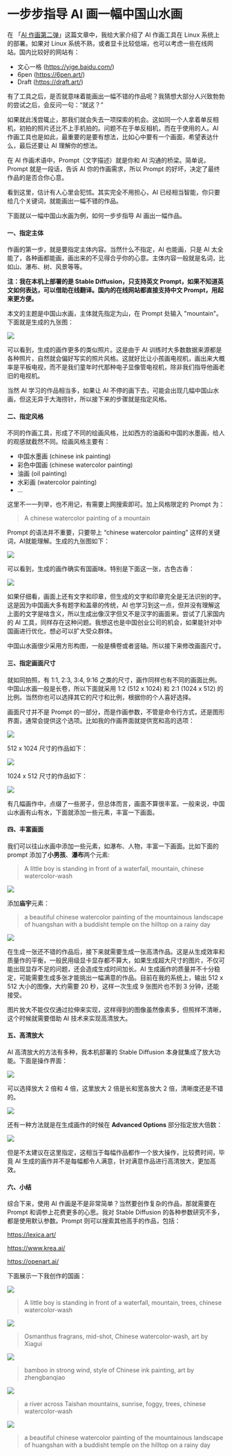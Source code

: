 # 一步步指导 AI 画一幅中国山水画

在 「[AI 作画第二弹](https://mp.weixin.qq.com/s/BId5ssoAOfPMYgU6A87eEA)」这篇文章中，我给大家介绍了 AI 作画工具在 Linux 系统上的部署。如果对 Linux 系统不熟，或者显卡比较低端，也可以考虑一些在线网站。国内比较好的网站有：

* 文心一格 (https://yige.baidu.com/)
* 6pen (https://6pen.art/)
* Draft (https://draft.art/)

有了工具之后，是否就意味着能画出一幅不错的作品呢？我猜想大部分人兴致勃勃的尝试之后，会反问一句：“就这？”

如果就此浅尝辄止，那我们就会失去一项探索的机会。这如同一个人拿着单反相机，初拍的照片还比不上手机拍的。问题不在于单反相机，而在于使用的人。AI 作画工具也是如此，最重要的是要有想法，比如心中要有一个画面，希望表达什么，最后还要让 AI 理解你的想法。

在 AI 作画术语中，Prompt（文字描述）就是你和 AI 沟通的桥梁。简单说，Prompt 就是一段话，告诉 AI 你的作画需求，所以 Prompt 的好坏，决定了最终作品的是否合你心意。

看到这里，估计有人心里会犯怵。其实完全不用担心，AI 已经相当智能，你只要给几个关键词，就能画出一幅不错的作品。

下面就以一幅中国山水画为例，如何一步步指导 AI 画出一幅作品。

#### 一、指定主体

作画的第一步，就是要指定主体内容。当然什么不指定，AI 也能画，只是 AI 太全能了，各种画都能画，画出来的不见得合乎你的心意。主体内容一般就是名词，比如山、瀑布、树、风景等等。

**注：我在本机上部署的是 Stable Diffusion，只支持英文 Prompt，如果不知道英文如何表达，可以借助在线翻译。国内的在线网站都直接支持中文 Prompt，用起来更方便。**

本文的主题是中国山水画，主体就先指定为山，在 Prompt 处输入 "mountain"。下面就是生成的九张图：

![](https://raw.githubusercontent.com/mogoweb/mywritings/master/book_wechat/202210/images/sd_prompts_guide_01.png)

可以看到，生成的画作更多的类似照片。这是由于 AI 训练时大多数数据来源都是各种照片，自然就会偏好写实的照片风格。这就好比让小孩画电视机，画出来大概率是平板电视，而不是我们童年时代那种电子显像管电视机，除非我们指导他画老旧的电视机。

当然 AI 学习的作品相当多，如果让 AI 不停的画下去，可能会出现几幅中国山水画，但这无异于大海捞针，所以接下来的步骤就是指定风格。

#### 二、指定风格

不同的作画工具，形成了不同的绘画风格，比如西方的油画和中国的水墨画，给人的观感就截然不同。绘画风格主要有：

* 中国水墨画 (chinese ink painting)
* 彩色中国画 (chinese watercolor painting)
* 油画 (oil painting)
* 水彩画 (watercolor painting)
* ...

这里不一一列举，也不用记，有需要上网搜索即可。加上风格限定的 Prompt 为：

> A chinese watercolor painting of a mountain

Prompt 的语法并不重要，只要带上 “chinese watercolor painting” 这样的关键词，AI就能理解。生成的九张图如下：

![](https://raw.githubusercontent.com/mogoweb/mywritings/master/book_wechat/202210/images/sd_prompts_guide_02.png)

可以看到，生成的画作确实有国画味。特别是下面这一张，古色古香：

![](https://raw.githubusercontent.com/mogoweb/mywritings/master/book_wechat/202210/images/sd_prompts_guide_03.png)

如果仔细看，画面上还有文字和印章，但生成的文字和印章完全是无法识别的字。这是因为中国画大多有题字和盖章的传统，AI 也学习到这一点，但并没有理解这上面的文字是啥含义，所以生成出像汉字但又不是汉字的画面来。尝试了几家国内的 AI 工具，同样存在这种问题。我想这也是中国创业公司的机会，如果能针对中国画进行优化，想必可以扩大受众群体。

中国山水画很少采用方形构图，一般是横卷或者竖轴。所以接下来修改画面尺寸。

#### 三、指定画面尺寸

就如同拍照，有 1:1, 2:3, 3:4, 9:16 之类的尺寸，画作同样也有不同的画面比例。中国山水画一般是长卷，所以下面就采用 1:2 (512 x 1024) 和 2:1 (1024 x 512) 的比例。当然你也可以选择其它的尺寸和比例，根据你的个人喜好选择。

画面尺寸并不是 Prompt 的一部分，而是作画参数，不管是命令行方式，还是图形界面，通常会提供这个选项。比如我的作画界面就提供宽和高的选项：

![](https://raw.githubusercontent.com/mogoweb/mywritings/master/book_wechat/202210/images/sd_prompts_guide_04.png)

512 x 1024 尺寸的作品如下：

![](https://raw.githubusercontent.com/mogoweb/mywritings/master/book_wechat/202210/images/sd_prompts_guide_05.png)

1024 x 512 尺寸的作品如下：

![](https://raw.githubusercontent.com/mogoweb/mywritings/master/book_wechat/202210/images/sd_prompts_guide_06.png)

有几幅画作中，点缀了一些房子，但总体而言，画面不算很丰富。一般来说，中国山水画有山有水，下面就添加一些元素，丰富一下画面。

#### 四、丰富画面

我们可以往山水画中添加一些元素，如瀑布、人物，丰富一下画面。比如下面的 prompt 添加了**小男孩**、**瀑布**两个元素:

> A little boy is standing in front of a waterfall, mountain, chinese watercolor-wash

![](https://raw.githubusercontent.com/mogoweb/mywritings/master/book_wechat/202210/images/sd_prompts_guide_07.png)

添加**庙宇**元素：

> a beautiful chinese watercolor painting of the mountainous landscape of huangshan with a buddisht temple on the hilltop on a rainy day

![](https://raw.githubusercontent.com/mogoweb/mywritings/master/book_wechat/202210/images/sd_prompts_guide_08.png)

在生成一张还不错的作品后，接下来就需要生成一张高清作品。这是从生成效率和质量作的平衡，一般民用级显卡显存都不算大，如果生成超大尺寸的图片，不仅可能出现显存不足的问题，还会造成生成时间加长。AI 生成画作的质量并不十分稳定，可能需要生成多张才能挑出一幅满意的作品。目前在我的系统上，输出 512 x 512 大小的图像，大约需要 20 秒，这样一次生成 9 张图片也不到 3 分钟，还能接受。

图片放大不能仅仅通过拉伸来实现，这样得到的图像虽然像素多，但照样不清晰，这个时候就需要借助 AI 技术来实现高清放大。

#### 五、高清放大

AI 高清放大的方法有多种，我本机部署的 Stable Diffusion 本身就集成了放大功能。下面是操作界面：

![](https://raw.githubusercontent.com/mogoweb/mywritings/master/book_wechat/202210/images/sd_prompts_guide_09.png)

可以选择放大 2 倍和 4 倍，这里放大 2 倍是长和宽各放大 2 倍，清晰度还是不错的。

![](https://raw.githubusercontent.com/mogoweb/mywritings/master/book_wechat/202210/images/sd_prompts_guide_10.png)

还有一种方法就是在生成画作的时候在 **Advanced Options** 部分指定放大倍数：

![](https://raw.githubusercontent.com/mogoweb/mywritings/master/book_wechat/202210/images/sd_prompts_guide_11.png)

但是不太建议在这里指定，这相当于每幅作品都作一个放大操作，比较费时间，毕竟 AI 生成的画作并不是每幅都令人满意，针对满意作品进行高清放大，更加高效。

#### 六、小结

综合下来，使用 AI 作画是不是非常简单？当然要创作复杂的作品，那就需要在 Prompt 和调参上花费更多的心思。我对 Stable Diffusion 的各种参数研究不多，都是使用默认参数。Prompt 则可以搜索其他高手的作品，包括：

https://lexica.art/

https://www.krea.ai/

https://openart.ai/

下面展示一下我创作的国画：

![](https://raw.githubusercontent.com/mogoweb/mywritings/master/book_wechat/202210/images/sd_prompts_guide_12.png)

> A little boy is standing in front of a waterfall, mountain, trees, chinese watercolor-wash

![](https://raw.githubusercontent.com/mogoweb/mywritings/master/book_wechat/202210/images/sd_prompts_guide_13.png)

> Osmanthus fragrans, mid-shot, Chinese watercolor-wash, art by Xiagui

![](https://raw.githubusercontent.com/mogoweb/mywritings/master/book_wechat/202210/images/sd_prompts_guide_14.png)

> bamboo in strong wind, style of Chinese ink painting, art by zhengbanqiao

![](https://raw.githubusercontent.com/mogoweb/mywritings/master/book_wechat/202210/images/sd_prompts_guide_15.png)

> a river across Taishan mountains, sunrise, foggy, trees, chinese watercolor-wash

![](https://raw.githubusercontent.com/mogoweb/mywritings/master/book_wechat/202210/images/sd_prompts_guide_16.png)

> a beautiful chinese watercolor painting of the mountainous landscape of huangshan with a buddisht temple on the hilltop on a rainy day